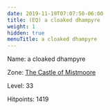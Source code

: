 ```yaml
---
date: 2019-11-19T07:07:50-06:00
title: (EQ) a cloaked dhampyre
weight: 1
hidden: true
menuTitle: a cloaked dhampyre
---
```


Name: a cloaked dhampyre


Zone: [The Castle of Mistmoore](/en/eq/exploration/the_castle_of_mistmoore)

Level: 33

Hitpoints: 1419